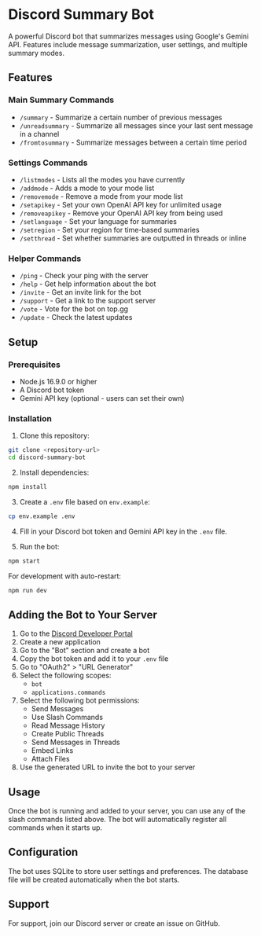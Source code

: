 # Discord Summary Bot

A powerful Discord bot that summarizes messages using Google's Gemini API. Features include message summarization, user settings, and multiple summary modes.

## Features

### Main Summary Commands
- `/summary` - Summarize a certain number of previous messages
- `/unreadsummary` - Summarize all messages since your last sent message in a channel
- `/fromtosummary` - Summarize messages between a certain time period

### Settings Commands
- `/listmodes` - Lists all the modes you have currently
- `/addmode` - Adds a mode to your mode list
- `/removemode` - Remove a mode from your mode list
- `/setapikey` - Set your own OpenAI API key for unlimited usage
- `/removeapikey` - Remove your OpenAI API key from being used
- `/setlanguage` - Set your language for summaries
- `/setregion` - Set your region for time-based summaries
- `/setthread` - Set whether summaries are outputted in threads or inline

### Helper Commands
- `/ping` - Check your ping with the server
- `/help` - Get help information about the bot
- `/invite` - Get an invite link for the bot
- `/support` - Get a link to the support server
- `/vote` - Vote for the bot on top.gg
- `/update` - Check the latest updates

## Setup

### Prerequisites
- Node.js 16.9.0 or higher
- A Discord bot token
- Gemini API key (optional - users can set their own)

### Installation

1. Clone this repository:
```bash
git clone <repository-url>
cd discord-summary-bot
```

2. Install dependencies:
```bash
npm install
```

3. Create a `.env` file based on `env.example`:
```bash
cp env.example .env
```

4. Fill in your Discord bot token and Gemini API key in the `.env` file.

5. Run the bot:
```bash
npm start
```

For development with auto-restart:
```bash
npm run dev
```

## Adding the Bot to Your Server

1. Go to the [Discord Developer Portal](https://discord.com/developers/applications)
2. Create a new application
3. Go to the "Bot" section and create a bot
4. Copy the bot token and add it to your `.env` file
5. Go to "OAuth2" > "URL Generator"
6. Select the following scopes:
   - `bot`
   - `applications.commands`
7. Select the following bot permissions:
   - Send Messages
   - Use Slash Commands
   - Read Message History
   - Create Public Threads
   - Send Messages in Threads
   - Embed Links
   - Attach Files
8. Use the generated URL to invite the bot to your server

## Usage

Once the bot is running and added to your server, you can use any of the slash commands listed above. The bot will automatically register all commands when it starts up.

## Configuration

The bot uses SQLite to store user settings and preferences. The database file will be created automatically when the bot starts.

## Support

For support, join our Discord server or create an issue on GitHub. 